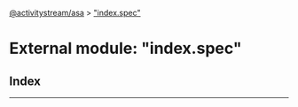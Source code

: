 [@activitystream/asa](../README.md) > ["index.spec"](../modules/_index_spec_.md)

# External module: "index.spec"

## Index

---

